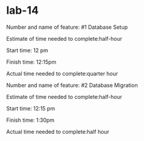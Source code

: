 # lab-14
Number and name of feature: #1 Database Setup

Estimate of time needed to complete:half-hour

Start time: 12 pm

Finish time: 12:15pm

Actual time needed to complete:quarter hour

Number and name of feature: #2 Database Migration

Estimate of time needed to complete:half-hour

Start time: 12:15 pm

Finish time: 1:30pm

Actual time needed to complete:half hour